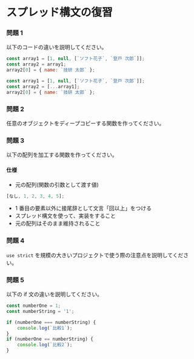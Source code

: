 # スプレッド構文の復習

### 問題 1

以下のコードの違いを説明してください。

```javascript
const array1 = [1, null, [`ソフト花子`, `登戸 次郎`]];
const array2 = array1;
array2[0] = { name: `技研 太郎` };
```

```javascript
const array1 = [1, null, [`ソフト花子`, `登戸 次郎`]];
const array2 = [...array1];
array2[0] = { name: `技研 太郎` };
```

### 問題 2

任意のオブジェクトをディープコピーする関数を作ってください。

### 問題 3

以下の配列を加工する関数を作ってください。

#### 仕様

-   元の配列(関数の引数として渡す値)

```javascript
[なし, 1, 2, 3, 4, 5];
```

-   1 番目の要素以外に接尾辞として文言「回以上」をつける
-   スプレッド構文を使って、実装をすること
-   元の配列はそのまま維持されること

### 問題 4

`use strict` を規模の大きいプロジェクトで使う際の注意点を説明してください。

### 問題 5

以下の if 文の違いを説明してください。

```javascript
const numberOne = 1;
const numberString = '1';

if (numberOne === numberString) {
    console.log(`比較1`);
}
if (numberOne == numberString) {
    console.log(`比較2`);
}
```
